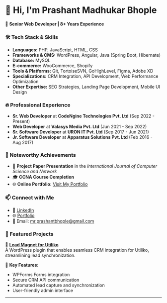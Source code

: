 # 👋 Hi, I'm Prashant Madhukar Bhople  

🚀 **Senior Web Developer | 8+ Years Experience**  

### 🛠️ Tech Stack & Skills  
- **Languages:** PHP, JavaScript, HTML, CSS  
- **Frameworks & CMS:** WordPress, Angular, Java (Spring Boot, Hibernate)  
- **Database:** MySQL  
- **E-commerce:** WooCommerce, Shopify  
- **Tools & Platforms:** Git, TortoiseSVN, GoHighLevel, Figma, Adobe XD  
- **Specializations:** CRM Integration, API Development, Web Performance Optimization  
- **Other Expertise:** SEO Strategies, Landing Page Development, Mobile UI Design  

### 🔥 Professional Experience  
- **Sr. Web Developer** at **CodeNgine Technologies Pvt. Ltd** (Sep 2022 - Present)  
- **Web Developer** at **Valasys Media Pvt. Ltd** (Jun 2021 - Sep 2022)  
- **Sr. Software Developer** at **URON IT Pvt. Ltd** (Sep 2017 - Jun 2021)  
- **Jr. Software Developer** at **Apparatus Solutions Pvt. Ltd** (Feb 2016 - Aug 2017)  

### 🎯 Noteworthy Achievements  
- 📄 **Project Paper Presentation** in the *International Journal of Computer Science and Network*  
- 🎓 **CCNA Course Completion**  
- 🌐 **Online Portfolio:** [Visit My Portfolio](http://prashantbhople.wix.com/pmbgroup)  

### 📫 Connect with Me  
- 💼 [LinkedIn](your-link-here)  
- 🌐 [Portfolio](your-link-here)  
- 📩 Email: mr.prashantbhople@gmail.com  

### 📌 Featured Projects  
🚀 **[Lead Magnet for Utiliko](https://wordpress.org/plugins/lead-magnet-for-utiliko/)**  
A WordPress plugin that enables seamless CRM integration for Utiliko, streamlining lead synchronization.  

🔹 **Key Features:**  
- WPForms Forms integration  
- Secure CRM API communication  
- Automated lead capture and synchronization  
- User-friendly admin interface
---
